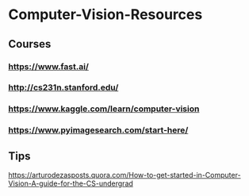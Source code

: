 # Computer-Vision-Resources

## Courses
### https://www.fast.ai/
### http://cs231n.stanford.edu/
### https://www.kaggle.com/learn/computer-vision
### https://www.pyimagesearch.com/start-here/

## Tips 
https://arturodezasposts.quora.com/How-to-get-started-in-Computer-Vision-A-guide-for-the-CS-undergrad
